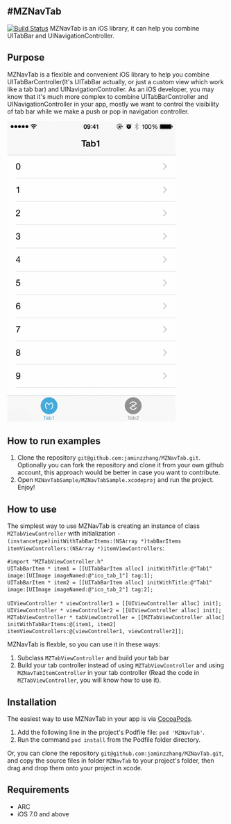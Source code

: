 #MZNavTab
------------------
[![Build Status](https://travis-ci.org/jaminzzhang/MZNavTab.svg)](https://travis-ci.org/jaminzzhang/MZNavTab)
MZNavTab is an iOS library, it can help you combine UITabBar and UINavigationController.



Purpose
------------------

MZNavTab is a flexible and convenient iOS library to help you combine UITabBarController(It's UITabBar actually, or just a custom view which work like a tab bar) and UINavigationController. As an iOS developer, you may know that it's much more complex to combine UITabBarController and UINavigationController in your app, mostly we want to control the visibility of tab bar while we make a push or pop in navigation controller.

![Screenshot of MZNavTab Example](MZNavTabSample/ScreenShot/mznavtab_sample.gif)




How to run examples
------------------

1. Clone the repository `git@github.com:jaminzzhang/MZNavTab.git`. Optionally you can fork the repository and clone it from your own github account, this approach would be better in case you want to contribute.
2. Open `MZNavTabSample/MZNavTabSample.xcodeproj` and run the project. Enjoy!




How to use
------------------

The simplest way to use MZNavTab is creating an instance of class `MZTabViewController` with initialization `- (instancetype)initWithTabBarItems:(NSArray *)tabBarItems itemViewControllers:(NSArray *)itemViewControllers`:


```objc
#import "MZTabViewController.h"
UITabBarItem * item1 = [[UITabBarItem alloc] initWithTitle:@"Tab1" image:[UIImage imageNamed:@"ico_tab_1"] tag:1];
UITabBarItem * item2 = [[UITabBarItem alloc] initWithTitle:@"Tab1" image:[UIImage imageNamed:@"ico_tab_2"] tag:2];

UIViewController * viewController1 = [[UIViewController alloc] init];
UIViewController * viewController2 = [[UIViewController alloc] init];
MZTabViewController * tabViewController = [[MZTabViewController alloc] initWithTabBarItems:@[item1, item2] itemViewControllers:@[viewController1, viewController2]];
```

MZNavTab is flexble, so you can use it in these ways:

1. Subclass `MZTabViewController` and build your tab bar
2. Build your tab controller instead of using `MZTabViewController` and using `MZNavTabItemController` in your tab controller (Read the code in `MZTabViewController`, you will know how to use it).




Installation
------------------
The easiest way to use MZNavTab in your app is via [CocoaPods](http://cocoapods.org/ "CocoaPods").

1. Add the following line in the project's Podfile file:
	`pod 'MZNavTab'`.
2. Run the command `pod install` from the Podfile folder directory.


Or, you can clone the repository `git@github.com:jaminzzhang/MZNavTab.git`, and copy the source files in folder `MZNavTab` to your project's folder, then drag and drop them onto your project in xcode.


  


Requirements
------------------

* ARC
* iOS 7.0 and above
